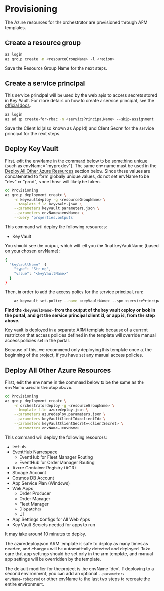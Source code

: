 # Provisioning

 The Azure resources for the orchestrator are provisioned through ARM templates.

## Create a resource group

```bash
az login
az group create -n <resourceGroupName> -l <region>
```

Save the Resource Group Name for the next steps.

## Create a service principal

This service principal will be used by the web apis to access secrets stored in Key Vault. For more details on how to create a service principal, see the [official docs](https://docs.microsoft.com/en-us/cli/azure/create-an-azure-service-principal-azure-cli?view=azure-cli-latest).

```bash
az login
az ad sp create-for-rbac -n <servicePrincipalName> --skip-assignment
```

Save the Client Id (also known as App Id) and Client Secret for the service principal for the next steps.

## Deploy Key Vault

First, edit the envName in the command below to be something unique (such as envName="myprojdev"). The same env name must be used in the [Deploy All Other Azure Resources](#Deploy-All-Other-Azure-Resources) section below. Since these values are concatenated to form globally unique values, do not set envName to be "dev" or "prod", since those will likely be taken.

```bash
cd Provisioning
az group deployment create \
    -n keyvaultdeploy -g <resourceGroupName> \
    --template-file keyvault.json \
    --parameters keyvault.parameters.json \
    --parameters envName=<envName> \
    --query 'properties.outputs'
```

This command will deploy the following resources:

- Key Vault

You should see the output, which will tell you the final keyVaultName (based on your chosen envName):

```bash
{
  "keyVaultName": {
    "type": "String",
    "value": "<keyVaultName>"
  }
}
```

Then, in order to add the access policy for the service principal, run:

```bash
    az keyvault set-policy --name <keyVaultName> --spn <servicePrincipalClientId> --secret-permissions "list" "set" "get"
```

**Find the `<keyvaultName>` from the output of the key vault deploy or look in the portal, and get the service principal client id, or app id, from the step above.**

Key vault is deployed in a separate ARM template because of a current restriction that access policies defined in the template will override manual access policies set in the portal.

Because of this, we recommend only deploying this template once at the beginning of the project, if you have set any manual access policies.

## Deploy All Other Azure Resources

First, edit the env name in the command below to be the same as the envName used in the step above.

```bash
cd Provisioning
az group deployment create \
    -n orchestratordeploy -g <resourceGroupName> \
    --template-file azuredeploy.json \
    --parameters azuredeploy.parameters.json \
    --parameters keyVaultClientId=<clientId> \
    --parameters keyVaultClientSecret=<clientSecret> \
    --parameters envName=<envName>
```

This command will deploy the following resources:

- IotHub
- EventHub Namespace
  - EventHub for Fleet Manager Routing
  - EventHub for Order Manager Routing
- Azure Container Registry (ACR)
- Storage Account
- Cosmos DB Account
- App Service Plan (Windows)
- Web Apps
  - Order Producer
  - Order Manager
  - Fleet Manager
  - Dispatcher
  - UI
- App Settings Configs for All Web Apps
- Key Vault Secrets needed for apps to run

It may take around 10 minutes to deploy.

The azuredeploy.json ARM template is safe to deploy as many times as needed, and changes will be automatically detected and deployed. Take care that app settings should be set only in the arm template, and manual app settings will be overridden by the template.

The default modifier for the project is the envName 'dev'. If deploying to a second environment, you can add an optional `--parameters envName=roboprod` or other envName to the last two steps to recreate the entire environment.